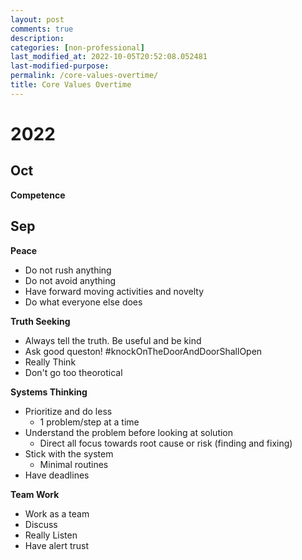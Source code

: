 ```yaml
---
layout: post
comments: true
description: 
categories: [non-professional]
last_modified_at: 2022-10-05T20:52:08.052481
last-modified-purpose:
permalink: /core-values-overtime/
title: Core Values Overtime
---
```


# 2022
## Oct

**Competence**

## Sep

**Peace**
- Do not rush anything
- Do not avoid anything
- Have forward moving activities and novelty
- Do what everyone else does

**Truth Seeking**
- Always tell the truth. Be useful and be kind
- Ask good queston! #knockOnTheDoorAndDoorShallOpen
- Really Think
- Don't go too theorotical

**Systems Thinking**
- Prioritize and do less
    - 1 problem/step at a time
- Understand the problem before looking at solution
    - Direct all focus towards root cause or risk (finding and fixing)
- Stick with the system
    - Minimal routines
- Have deadlines

**Team Work**
- Work as a team
- Discuss
- Really Listen
- Have alert trust